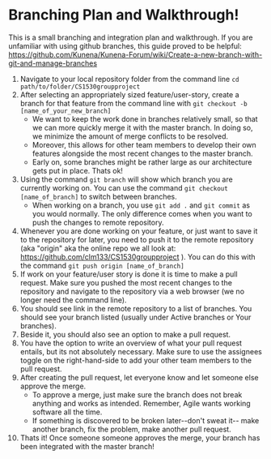 # Branching Plan and Walkthrough!
This is a small branching and integration plan and walkthrough. If you are unfamiliar with using github branches, this guide proved to be helpful: https://github.com/Kunena/Kunena-Forum/wiki/Create-a-new-branch-with-git-and-manage-branches

1. Navigate to your local repository folder from the command line ```cd  path/to/folder/CS1530groupproject```
2. After selecting an appropriately sized feature/user-story, create a branch for that feature from the command line with ```git checkout -b [name_of_your_new_branch]```
	* We want to keep the work done in branches relatively small, so that we can more quickly merge it with the master branch. In doing so, we minimize the amount of merge conflicts to be resolved. 	
	* Moreover, this allows for other team members to develop their own features alongside the most recent changes to the master branch. 
	* Early on, some branches might be rather large as our architecture gets put in place. Thats ok!
3. Using the command ```git branch``` will show which branch you are currently working on. You can use the command ```git checkout [name_of_branch]``` to switch between branches. 
	* When working on a branch, you use ```git add .``` and ```git commit``` as you would normally. The only difference comes when you want to push the changes to remote repository.
4. Whenever you are done working on your feature, or just want to save it to the repository for later, you need to push it to the remote repository (aka "origin" aka the online repo we all look at: https://github.com/clm133/CS1530groupproject ). You can do this with the command ```git push origin [name_of_branch]```
5. If work on your feature/user story is done it is time to make a pull request. Make sure you pushed the most recent changes to the repository and navigate to the repository via a web browser (we no longer need the command line).
6. You should see link in the remote repository to a list of branches. You should see your branch listed (usually under Active branches or Your branches).
7. Beside it, you should also see an option to make a pull request.
8. You have the option to write an overview of what your pull request entails, but its not absolutely necessary. Make sure to use the assignees toggle on the right-hand-side to add your other team members to the pull request.
9. After creating the pull request, let everyone know and let someone else approve the merge. 
	* To approve a merge, just make sure the branch does not break anything and works as intended. Remember, Agile wants working software all the time.
	* If something is discovered to be broken later--don't sweat it-- make another branch, fix the problem, make another pull request.
10. Thats it! Once someone someone approves the merge, your branch has been integrated with the master branch!